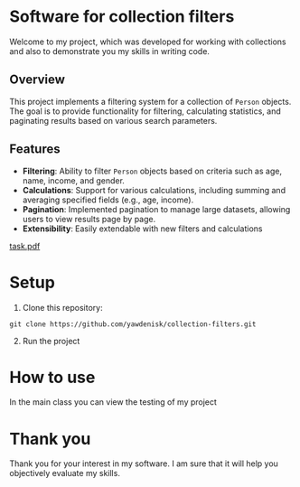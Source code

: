 # Software for collection filters
Welcome to my project, which was developed for working with collections and also to demonstrate you my skills in writing code.

## Overview

This project implements a filtering system for a collection of `Person` objects. The goal is to provide functionality for filtering, calculating statistics, and paginating results based on various search parameters.

## Features

- **Filtering**: Ability to filter `Person` objects based on criteria such as age, name, income, and gender.
- **Calculations**: Support for various calculations, including summing and averaging specified fields (e.g., age, income).
- **Pagination**: Implemented pagination to manage large datasets, allowing users to view results page by page.
- **Extensibility**: Easily extendable with new filters and calculations


[task.pdf](https://github.com/user-attachments/files/17532065/Lab04.3.pdf)

# Setup
1. Clone this repository:

   
```git clone https://github.com/yawdenisk/collection-filters.git```

2. Run the project
# How to use 
In the main class you can view the testing of my project
# Thank you
Thank you for your interest in my software. I am sure that it will help you objectively evaluate my skills.
